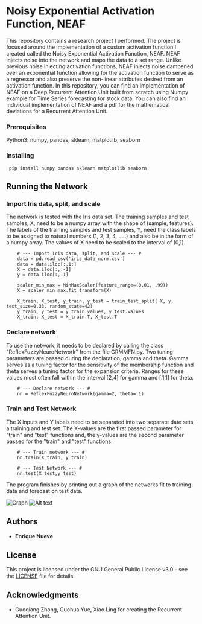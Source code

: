 # Noisy Exponential Activation Function, NEAF
This repository contains a research project I performed. The project is focused around the implementation of a custom 
activation function I created called the Noisy Exponential Activation Function, NEAF. NEAF injects noise into the network and maps the data to a set range. Unlike previous noise injecting activation functions, NEAF injects noise dampened over an exponential function allowing for the activation function to serve as a regressor and also preserve the non-linear attributes desired from an activation function. In this repository, you can find an implementation of NEAF on a Deep Recurrent Attention Unit built from scratch using Numpy example for Time Series forecasting for stock data. You can also find an individual implementation of NEAF and a pdf for the mathematical deviations for a Recurrent Attention Unit. 


### Prerequisites
Python3: numpy, pandas, sklearn, matplotlib, seaborn

### Installing
```
 pip install numpy pandas sklearn matplotlib seaborn
```

## Running the Network

### Import Iris data, split, and scale

The network is tested with the Iris data set. The training samples and test samples, X, need to be a numpy array with the shape of (sample, features). The labels of the training samples and test samples, Y, need the class labels to be assigned to natural numbers (1, 2, 3, 4, .....) and also be in the form of a numpy array. The values of X need to be scaled to the interval of (0,1).

```
    # --- Import Iris data, split, and scale --- #
    data = pd.read_csv('iris_data_norm.csv')
    data = data.iloc[:,1:]
    X = data.iloc[:,:-1]
    y = data.iloc[:,-1]

    scaler_min_max = MinMaxScaler(feature_range=(0.01, .99))
    X = scaler_min_max.fit_transform(X)

    X_train, X_test, y_train, y_test = train_test_split( X, y, test_size=0.33, random_state=42)
    y_train, y_test = y_train.values, y_test.values
    X_train, X_test = X_train.T, X_test.T  
```

### Declare network
To use the network, it needs to be declared by calling the class "ReflexFuzzyNeuroNetwork" from the file GRMMFN.py. Two tuning parameters are passed during the declaration, gamma and theta. Gamma serves as a tuning factor for the sensitivity of the membership function and theta serves a tuning factor for the expansion criteria. Ranges for these values most often fall within the interval [2,4] for gamma and [.1,1] for theta.

```
    # --- Declare network --- #
    nn = ReflexFuzzyNeuroNetwork(gamma=2, theta=.1)
```

### Train and Test Network
The X inputs and Y labels need to be separated into two separate date sets, a training and test set. The X-values
are the first passed parameter for "train" and "test" functions and, the y-values are the second parameter passed for the 
"train" and "test" functions. 

```
    # --- Train network --- #
    nn.train(X_train, y_train)

    # --- Test Network --- #
    nn.test(X_test,y_test)
```

The program finishes by printing out a graph of the networks fit to training data and forecast on test data.

![Graph](https://github.com/RealestRick-C137/NEAF/master/GraphImage.png)
![Alt text](relative/path/to/GraphImage.png?raw=true "Title")



## Authors

* **Enrique Nueve** 

## License

This project is licensed under the GNU General Public License v3.0 - see the [LICENSE](LICENSE) file for details

## Acknowledgments
* Guoqiang Zhong, Guohua Yue, Xiao Ling for creating the Recurrent Attention Unit.
